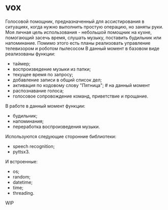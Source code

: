 # vox
Голосовой помощник, предназначенный для ассистирования в ситуациях, когда нужно выполнить простую операцию, но заняты руки.
Моя личная цель использования - небольшой помощник на кухне, помогающий засечь время, слушать музыку, поставить будильник или напоминание.
Помимо этого есть планы реализовать управление телевизором и роботом пылесосом
В данный момент в базовом виде реализованы функции:
- таймер;
- воспроизведение музыки из папки;
- текущее время по запросу;
- добавление записи в общий список дел;
- активация по кодовому слову "Пятница"; # на данный момент
- распознавание голоса;
- голосовое сопровождение команд, приветствие и прощание.

В работе в данный момент функции:
- будильник;
- напоминания;
- переработка воспроизведения музыки.

Используются следующие сторонние библиотеки:
- speech recognition;
- pyttsx3.

И встроенные:
- os;
- random;
- datetime;
- time;
- threading.

WIP
